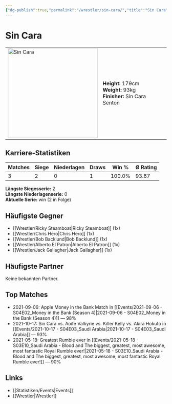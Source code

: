 ```yaml
---
{"dg-publish":true,"permalink":"/wrestler/sin-cara/","title":"Sin Cara","tags":["wrestler"],"noteIcon":""}
---
```



# Sin Cara

<table>
        <tr>
        <td><img src="https://github.com/CptSpaulding1980/choke-slam-wrestling/releases/download/images/Sin_Cara.png" width="280" alt="Sin Cara"></td>
        <td>
        <b>Height:</b> 179cm<br>
        <b>Weight:</b> 93kg<br>
        <b>Finisher:</b> Sin Cara Senton<br>
        </td>
        </tr>
        </table>
        
## Karriere-Statistiken

| Matches | Siege | Niederlagen | Draws | Win % | Ø Rating |
|---------|-------|-------------|-------|-------|-----------|
| 3 | 2 | 0 | 1 | 100.0% | 93.67 |

**Längste Siegesserie:** 2<br>**Längste Niederlagenserie:** 0<br>**Aktuelle Serie:** win (2 in Folge)


## Häufigste Gegner
- [[Wrestler/Ricky Steamboat\|Ricky Steamboat]] (1x)
- [[Wrestler/Chris Hero\|Chris Hero]] (1x)
- [[Wrestler/Bob Backlund\|Bob Backlund]] (1x)
- [[Wrestler/Alberto El Patron\|Alberto El Patron]] (1x)
- [[Wrestler/Jack Gallagher\|Jack Gallagher]] (1x)

## Häufigste Partner
Keine bekannten Partner.

## Top Matches
- 2021-09-06: Apple Money in the Bank Match in [[Events/2021-09-06 - S04E02_Money in the Bank (Season 4)\|2021-09-06 - S04E02_Money in the Bank (Season 4)]] — 98%
- 2021-10-17: Sin Cara vs. Aoife Valkyrie vs. Killer Kelly vs. Akira Hokuto in [[Events/2021-10-17 - S04E03_Saudi Arabia\|2021-10-17 - S04E03_Saudi Arabia]] — 93%
- 2021-05-18: Greatest Rumble ever in [[Events/2021-05-18 - S03E10_Saudi Arabia - Blood and The biggest, greatest, most awesome, most fantastic Royal Rumble ever!\|2021-05-18 - S03E10_Saudi Arabia - Blood and The biggest, greatest, most awesome, most fantastic Royal Rumble ever!]] — 90%

## Links
- [[Statistiken/Events\|Events]]
- [[Wrestler\|Wrestler]]
